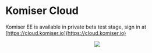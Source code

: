 # Komiser Cloud

Komiser EE is available in private beta test stage, sign in at [https://cloud.komiser.io](https://cloud.komiser.io)

<p align="center">
    <img src="https://komiser-assets.s3.eu-west-3.amazonaws.com/images/komiseree.png"/>
</p>